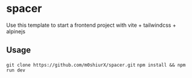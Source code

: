 # spacer

Use this template to start a frontend project with vite + tailwindcss + alpinejs

## Usage

`git clone https://github.com/m0shiurX/spacer.git`
`npm install && npm run dev`
